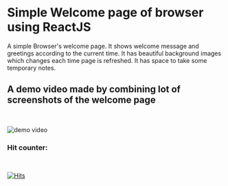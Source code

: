 # Simple Welcome page of browser using ReactJS
A simple Browser's welcome page. It shows welcome message and greetings according to the current time. It has beautiful background images which changes each time page is refreshed. It has space to take some temporary notes. 


## A demo video made by combining lot of screenshots of the welcome page
<br />

![demo video](https://github.com/samihan25/React-app/blob/master/src/Demo_video.gif)


### Hit counter: 
<br />

[![Hits](https://hits.seeyoufarm.com/api/count/incr/badge.svg?url=https%3A%2F%2Fgithub.com%2Fsamihan25%2FReact-app)](https://hits.seeyoufarm.com)